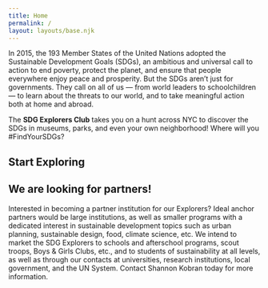```yaml
---
title: Home
permalink: /
layout: layouts/base.njk
---
```

In 2015, the 193 Member States of the United Nations adopted the Sustainable Development Goals (SDGs), an ambitious and universal call to action to end poverty, protect the planet, and ensure that people everywhere enjoy peace and prosperity. But the SDGs aren’t just for governments. They call on all of us — from world leaders to schoolchildren — to learn about the threats to our world, and to take meaningful action both at home and abroad.

The **SDG Explorers Club** takes you on a hunt across NYC to discover the SDGs in museums, parks, and even your own neighborhood! Where will you #FindYourSDGs?

## Start Exploring


## We are looking for partners!
Interested in becoming a partner institution for our Explorers? Ideal anchor partners would be large institutions, as well as smaller programs with a dedicated interest in sustainable development topics such as urban planning, sustainable design, food, climate science, etc. We intend to market the SDG Explorers to schools and afterschool programs, scout troops, Boys & Girls Clubs, etc., and to students of sustainability at all levels, as well as through our contacts at universities, research institutions, local government, and the UN System. Contact Shannon Kobran today for more information.
